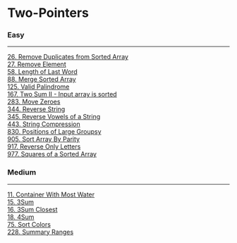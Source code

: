 # Two-Pointers

### Easy
---
[26. Remove Duplicates from Sorted Array](solutions/0026-Remove%20Duplicates%20from%20Sorted%20Array.md)</br>
[27. Remove Element](solutions/0027-Remove%20Element.md)</br>
[58. Length of Last Word](solutions/0058-Length%20of%20Last%20Word.md)</br>
[88. Merge Sorted Array](solutions/0088-Merge%20Sorted%20Array.md)</br>
[125. Valid Palindrome](solutions/0125-Valid%20Palindrome.md)</br>
[167. Two Sum II - Input array is sorted](solutions/0167-Two%20Sum%20II%20-%20Input%20array%20is%20sorted.md)</br>
[283. Move Zeroes](solutions/0283-Move%20Zeroes.md)</br>
[344. Reverse String](solutions/0344-Reverse%20String.md)</br>
[345. Reverse Vowels of a String](solutions/0345-Reverse%20Vowels%20of%20a%20String.md)</br>
[443. String Compression](solutions/0443-String%20Compression.md)</br>
[830. Positions of Large Groupsy](solutions/0830-Positions%20of%20Large%20Groups.md)</br>
[905. Sort Array By Parity](solutions/0905-Sort%20Array%20By%20Parity.md)</br>
[917. Reverse Only Letters](solutions/0917-Reverse%20Only%20Letters.md)</br>
[977. Squares of a Sorted Array](solutions/0977-Squares%20of%20a%20Sorted%20Array.md)</br>

### Medium
---
[11. Container With Most Water](solutions/0011-Container%20With%20Most%20Water.md)</br>
[15. 3Sum](solutions/0015-3Sum.md)</br>
[16. 3Sum Closest](solutions/0016-3Sum%20Closest.md)</br>
[18. 4Sum](solutions/0018-4Sum.md)</br>
[75. Sort Colors](solutions/0075-Sort%20Colors.md)</br>
[228. Summary Ranges](solutions/0228-Summary%20Ranges.md)</br>